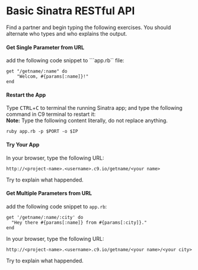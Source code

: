 # Basic Sinatra RESTful API

Find a partner and begin typing the following exercises. You should alternate who types and who explains the output.

#### Get Single Parameter from URL
add the following code snippet to ```app.rb`` file:
```
get "/getname/:name" do
    "Welcom, #{params[:name]}!"
end
```
#### Restart the App
Type <kbd>CTRL</kbd>+<kbd>C</kbd> to terminal the running Sinatra app; and type the following command in C9 terminal to restart it:  
**Note:** Type the following content literally, do not replace anything.
```
ruby app.rb -p $PORT -o $IP
```
#### Try Your App
In your browser, type the following URL:
```
http://<project-name>.<username>.c9.io/getname/<your name>
```
Try to explain what happended.


#### Get Multiple Parameters from URL
add the following code snippet to ```app.rb```:
```
get '/getname/:name/:city' do
  "Hey there #{params[:name]} from #{params[:city]}."
end
```
In your browser, type the following URL:
```
http://<project-name>.<username>.c9.io/getname/<your name>/<your city>
```
Try to explain what happended.